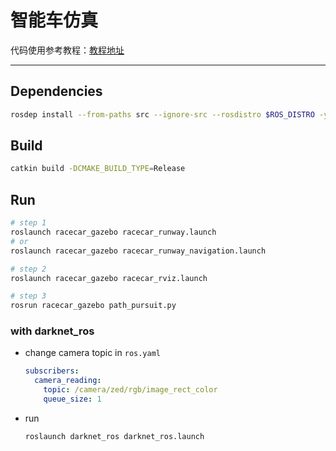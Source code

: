 # 智能车仿真

代码使用参考教程：[教程地址](https://www.guyuehome.com/6463)

---

## Dependencies

```sh
rosdep install --from-paths src --ignore-src --rosdistro $ROS_DISTRO -y
```

## Build

```sh
catkin build -DCMAKE_BUILD_TYPE=Release
```

## Run

```sh
# step 1
roslaunch racecar_gazebo racecar_runway.launch
# or
roslaunch racecar_gazebo racecar_runway_navigation.launch

# step 2
roslaunch racecar_gazebo racecar_rviz.launch

# step 3
rosrun racecar_gazebo path_pursuit.py
```

### with darknet_ros

* change camera topic in `ros.yaml`

  ```yaml
  subscribers:
    camera_reading:
      topic: /camera/zed/rgb/image_rect_color
      queue_size: 1
  ```

* run

  ```sh
  roslaunch darknet_ros darknet_ros.launch
  ```